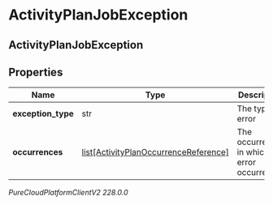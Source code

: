 # ActivityPlanJobException

## ActivityPlanJobException

## Properties

|Name | Type | Description | Notes|
|------------ | ------------- | ------------- | -------------|
| **exception_type** | str | The type of error | |
| **occurrences** | [list[ActivityPlanOccurrenceReference]](ActivityPlanOccurrenceReference) | The occurrences in which this error occurred | |



_PureCloudPlatformClientV2 228.0.0_
